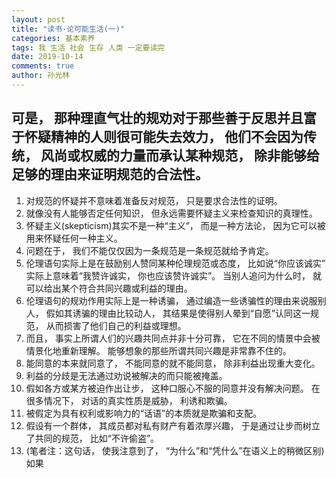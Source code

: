 ```yaml
---
layout: post
title: "读书·论可能生活(一)"
categories: 基本素养
tags: 我 生活 社会 生存 人类 一定要读完
date: 2019-10-14
comments: true
author: 孙光林
---
```


## 可是， 那种理直气壮的规劝对于那些善于反思并且富于怀疑精神的人则很可能失去效力， 他们不会因为传统， 风尚或权威的力量而承认某种规范， 除非能够给足够的理由来证明规范的合法性。



1. 对规范的怀疑并不意味着准备反对规范， 只是要求合法性的证明。 
2. 就像没有人能够否定任何知识， 但永远需要怀疑主义来检查知识的真理性。 
3. 怀疑主义(skepticism)其实不是一种“主义”， 而是一种方法论， 因为它可以被用来怀疑任何一种主义。 
4. 问题在于， 我们不能仅仅因为一条规范是一条规范就给予肯定。 
5. 伦理语句实际上是在鼓励别人赞同某种伦理规范或态度， 比如说“你应该诚实” 实际上意味着“我赞许诚实， 你也应该赞许诚实”。 当别人追问为什么时， 就可以给出某个符合共同兴趣或利益的理由。 
6. 伦理语句的规劝作用实际上是一种诱骗， 通过编造一些诱骗性的理由来说服别人， 假如其诱骗的理由比较动人， 其结果是使得别人晕到“自愿”认同这一规范， 从而损害了他们自己的利益或理想。 
7. 而且， 事实上所谓人们的兴趣共同点并非十分可靠， 它在不同的情景中会被情景化地重新理解。 能够想象的那些所谓共同兴趣是非常靠不住的。 
8. 能同意的本来就同意了， 不能同意的就不能同意， 除非利益出现重大变化。 
9. 利益的分歧是无法通过劝说被解决的而只能被掩盖。 
10. 假如各方或某方被迫作出让步， 这种口服心不服的同意并没有解决问题。 在很多情况下， 对话的真实性质是威胁， 利诱和欺骗。 
11. 被假定为具有权利或影响力的“话语”的本质就是欺骗和支配。 
12. 假设有一个群体， 其成员都对私有财产有着浓厚兴趣， 于是通过让步而树立了共同的规范， 比如“不许偷盗”。 
13. (笔者注：这句话， 使我注意到了， “为什么”和“凭什么”在语义上的稍微区别)
    如果

